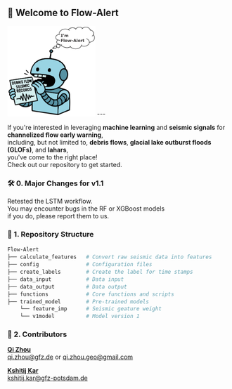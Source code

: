 ## 📢 Welcome to **Flow-Alert**
<img src="docs/image/logo.png" alt="Alt Text" width="200"/>
---

If you're interested in leveraging **machine learning** and **seismic signals** for **channelized flow early warning**, <br>
including, but not limited to, **debris flows**, **glacial lake outburst floods (GLOFs)**, and **lahars**, <br>
you've come to the right place! <br>
Check out our repository to get started.

### 🛠️ 0. Major Changes for v1.1
Retested the LSTM workflow. <br>
You may encounter bugs in the RF or XGBoost models<br>
if you do, please report them to us.

### 📁 1. Repository Structure
```bash
Flow-Alert
├── calculate_features   # Convert raw seismic data into features
├── config               # Configuration files
├── create_labels        # Create the label for time stamps
├── data_input           # Data input
├── data_output          # Data output
├── functions            # Core functions and scripts
├── trained_model        # Pre-trained models
    └── feature_imp      # Seismic geature weight
    └── v1model          # Model version 1
```

### 💪 2. Contributors <br>
**[Qi Zhou](https://github.com/Qi-Zhou-Geo)** <br>
qi.zhou@gfz.de or qi.zhou.geo@gmail.com <br>

**[Kshitij Kar](https://github.com/Kshitij301199)** <br>
kshitij.kar@gfz-potsdam.de <br>
